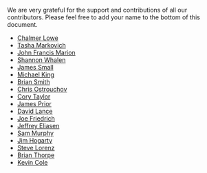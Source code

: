 We are very grateful for the support and contributions of all our contributors.
Please feel free to add your name to the bottom of this document.

* [Chalmer Lowe](https://github.com/chalmerlowe)
* [Tasha Markovich](https://github.com/TashaMC)
* [John Francis Marion](https://github.com/jfmario)
* [Shannon Whalen](https://github.com/shay2501)
* [James Small](https://github.com/sockduct)
* [Michael King](https://github.com/mbking92)
* [Brian Smith](https://github.com/briansmithbeta)
* [Chris Ostrouchov](https://github.com/costrouc)
* [Cory Taylor](https://github.com/ctaylor08)
* [James Prior](https://github.com/james-prior)
* [David Lance](https://github.com/DLance96)
* [Joe Friedrich](https://github.com/joefriedrich)
* [Jeffrey Eliasen](https://github.com/seawolf42)
* [Sam Murphy](https://github.com/samsammurphy)
* [Jim Hogarty](https://github.com/808kimosan)
* [Steve Lorenz](https://github.com/lorenz21)
* [Brian Thorpe](https://github.com/bsthorpe742)
* [Kevin Cole](https://github.com/kjcole/)
